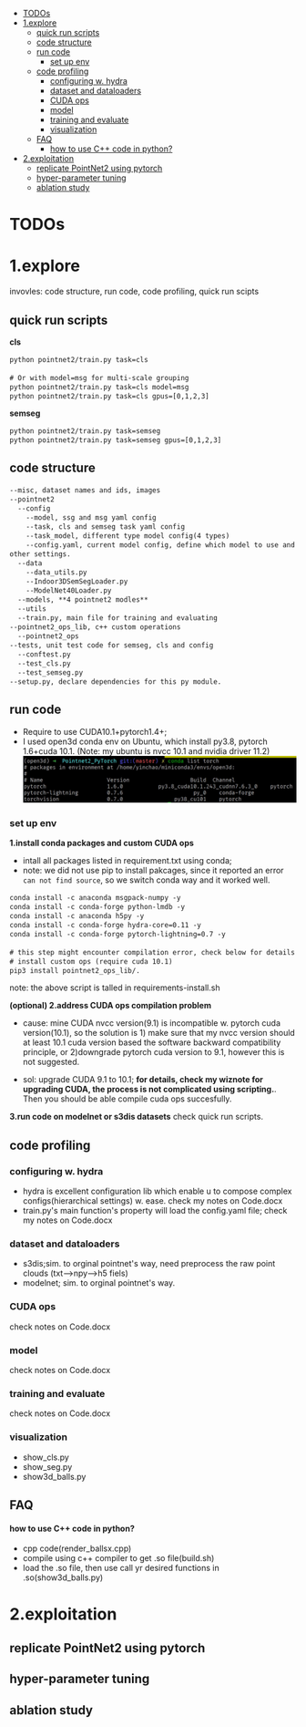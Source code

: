 - [TODOs](#todos)
- [1.explore](#1explore)
  - [quick run scripts](#quick-run-scripts)
  - [code structure](#code-structure)
  - [run code](#run-code)
    - [set up env](#set-up-env)
  - [code profiling](#code-profiling)
    - [configuring w. hydra](#configuring-w-hydra)
    - [dataset and dataloaders](#dataset-and-dataloaders)
    - [CUDA ops](#cuda-ops)
    - [model](#model)
    - [training and evaluate](#training-and-evaluate)
    - [visualization](#visualization)
  - [FAQ](#faq)
      - [how to use C++ code in python?](#how-to-use-c-code-in-python)
- [2.exploitation](#2exploitation)
  - [replicate PointNet2 using pytorch](#replicate-pointnet2-using-pytorch)
  - [hyper-parameter tuning](#hyper-parameter-tuning)
  - [ablation study](#ablation-study)


# TODOs


# 1.explore

invovles: code structure, run code, code profiling, quick run scipts

## quick run scripts

**cls**

```
python pointnet2/train.py task=cls

# Or with model=msg for multi-scale grouping
python pointnet2/train.py task=cls model=msg
python pointnet2/train.py task=cls gpus=[0,1,2,3]
```

**semseg**

```
python pointnet2/train.py task=semseg
python pointnet2/train.py task=semseg gpus=[0,1,2,3]
```
## code structure

```
--misc, dataset names and ids, images
--pointnet2
  --config
    --model, ssg and msg yaml config
    --task, cls and semseg task yaml config
    --task_model, different type model config(4 types)
    --config.yaml, current model config, define which model to use and other settings.
  --data
    --data_utils.py
    --Indoor3DSemSegLoader.py
    --ModelNet40Loader.py
  --models, **4 pointnet2 modles**
  --utils
  --train.py, main file for training and evaluating
--pointnet2_ops_lib, c++ custom operations
  --pointnet2_ops
--tests, unit test code for semseg, cls and config
  --conftest.py
  --test_cls.py
  --test_semseg.py
--setup.py, declare dependencies for this py module.
```

## run code

- Require to use CUDA10.1+pytorch1.4+; 
- I used open3d conda env on Ubuntu, which install py3.8, pytorch 1.6+cuda 10.1. (Note: my ubuntu is nvcc 10.1 and nvidia driver 11.2)
 ![](images/env-open3d.jpg)

### set up env

**1.install conda packages and custom CUDA ops**
- intall all packages listed in requirement.txt using conda; 
- note: we did not use pip to install pakcages, since it reported an error `can not find source`, so we switch conda way and it worked well.

```
conda install -c anaconda msgpack-numpy -y
conda install -c conda-forge python-lmdb -y
conda install -c anaconda h5py -y
conda install -c conda-forge hydra-core=0.11 -y
conda install -c conda-forge pytorch-lightning=0.7 -y

# this step might encounter compilation error, check below for details
# install custom ops (require cuda 10.1) 
pip3 install pointnet2_ops_lib/.
```

note: the above script is talled in requirements-install.sh

**(optional) 2.address CUDA ops compilation problem**

- cause: mine CUDA nvcc version(9.1) is incompatible w. pytorch cuda version(10.1), so the solution is 1) make sure that my nvcc version should at least 10.1 cuda version based the software backward compatibility principle, or 2)downgrade pytorch cuda version to 9.1, however this is not suggested.

- sol: upgrade CUDA 9.1 to 10.1; **for details, check my wiznote for upgrading CUDA, the process is not complicated using scripting.**. Then you should be able compile cuda ops succesfully.

**3.run code on modelnet or s3dis datasets**
check quick run scripts.


## code profiling

### configuring w. hydra
- hydra is excellent configuration lib which enable u to compose complex configs(hierarchical settings) w. ease. check my notes on Code.docx
- train.py's main function's property will load the config.yaml file; check my notes on Code.docx

### dataset and dataloaders
- s3dis;sim. to orginal pointnet's way, need preprocess the raw point clouds (txt-->npy-->h5 fiels)
- modelnet; sim. to orginal pointnet's way.

### CUDA ops
check notes on Code.docx

### model
check notes on Code.docx



### training and evaluate
check notes on Code.docx

### visualization
- show_cls.py
- show_seg.py
- show3d_balls.py

## FAQ

#### how to use C++ code in python?
- cpp code(render_ballsx.cpp)
- compile using c++ compiler to get .so file(build.sh)
- load the .so file, then use call yr desired functions in .so(show3d_balls.py)


# 2.exploitation
## replicate PointNet2 using pytorch

## hyper-parameter tuning

## ablation study
